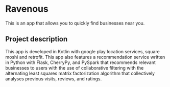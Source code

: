# Ravenous
This is an app that allows you to quickly find businesses near you.

## Project description
This app is developed in Kotlin with google play location services, square moshi and retrofit. This app also features a recommendation service written in Python with Flask, CherryPy, and PySpark that recommends relevant businesses to users with the use of collaborative filtering with the alternating least squares matrix factorization algorithm that collectively analyses previous visits, reviews, and ratings.
